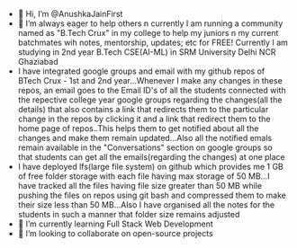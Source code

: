 - 👋 Hi, I’m @AnushkaJainFirst
- 👀 I’m always eager to help others n currently I am running a community named as "B.Tech Crux" in my college to help my juniors n my current batchmates wih notes, mentorship, updates; etc for FREE! Currently I am studying in 2nd year B.Tech CSE(AI-ML) in SRM University Delhi NCR Ghaziabad
-  I have integrated google groups and email with my github repos of BTech Crux - 1st and 2nd year...Whenever I make any changes in these repos, an email goes to the Email ID's of all the students connected with the repective college year google groups regarding the changes(all the details) that also contains a link that redirects them to the particular change in the repos by clicking it and a link that redirect them to the home page of repos..This helps them to get notified about all the changes and make them remain updated...Also all the notified emals remain available in the "Conversations" section on google groups so that students can get all the emails(regarding the changes) at one place
-  I have deployed lfs(large file system) on github which provides me 1 GB of free folder storage with each file having max storage of 50 MB...I have tracked all the files having file size greater than 50 MB while pushing the files on repos using git bash and compressed them to make their size less than 50 MB...Also I have organised all the notes for the students in such a manner that folder size remains adjusted
- 🌱 I’m currently learning Full Stack Web Development
- 💞️ I’m looking to collaborate on open-source projects

<!---
AnushkaJainFirst/AnushkaJainFirst is a ✨ special ✨ repository because its `README.md` (this file) appears on your GitHub profile.
You can click the Preview link to take a look at your changes.
--->

